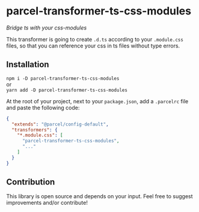# parcel-transformer-ts-css-modules
_Bridge ts with your css-modules_

This transformer is going to create `.d.ts` according to your `.module.css` files,
so that you can reference your css in ts files without type errors.

## Installation
`npm i -D parcel-transformer-ts-css-modules`  
or  
`yarn add -D parcel-transformer-ts-css-modules`

At the root of your project, next to your `package.json`, add a `.parcelrc` file and paste the following code:
```json
{
  "extends": "@parcel/config-default",
  "transformers": {
    "*.module.css": [
      "parcel-transformer-ts-css-modules",
      "..."
    ]
  }
}
```

## Contribution
This library is open source and depends on your input. Feel free to suggest improvements and/or contribute!
